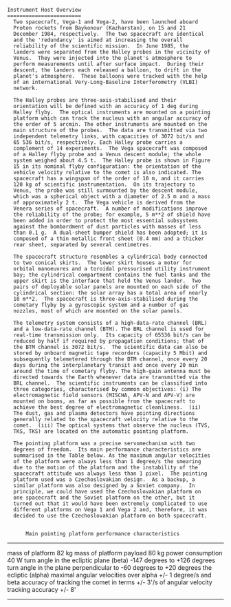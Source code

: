 
 
    Instrument Host Overview
    ========================
      Two spacecraft, Vega-1 and Vega-2, have been launched aboard
      Proton rockets from Baykonour (Kazharstan), on 15 and 21
      December 1984, respectively.  The two spacecraft are identical
      and the 'redundancy' is aimed at increasing the overall
      reliability of the scientific mission.  In June 1985, the
      landers were separated from the Halley probes in the vicinity of
      Venus.  They were injected into the planet's atmosphere to
      perform measurements until after surface impact.  During their
      descent, the landers each released a balloon, to drift in the
      planet's atmosphere.  These balloons were tracked with the help
      of an international Very-Long-Baseline Interferometry (VLBI)
      network.
 
      The Halley probes are three-axis-stabilised and their
      orientation will be defined with an accuracy of 1 deg during
      Halley flyby.  The optical instruments are mounted on a pointing
      platform which can track the nucleus with an angular accuracy of
      the order of 5 arcmin. The other instruments are mounted on the
      main structure of the probes.  The data are transmitted via two
      independent telemetry links, with capacities of 3072 bit/s and
      65 536 bit/s, respectively. Each Halley probe carries a
      complement of 14 experiments.  The Vega spacecraft was composed
      of a Halley flyby probe and a Venus descent module; the whole
      system weighed about 4.5 t.  The Halley probe is shown in Figure
      15 in its nominal flyby configuration: the orientation of the
      vehicle velocity relative to the comet is also indicated. The
      spacecraft has a wingspan of the order of 10 m, and it carries
      120 kg of scientific instrumentation.  On its trajectory to
      Venus, the probe was still surmounted by the descent module,
      which was a spherical object with a diameter of 2.5 m and a mass
      of approximately 2 t.  The Vega vehicle is derived from the
      Venera series of spacecraft.  A number of modifications improve
      the reliability of the probe; for example, 5 m**2 of shield have
      been added in order to protect the most essential subsystems
      against the bombardment of dust particles with masses of less
      than 0.1 g.  A dual-sheet bumper shield has been adopted; it is
      composed of a thin metallic front sheet (0.4 mm) and a thicker
      rear sheet, separated by several centimetres.
 
      The spacecraft structure resembles a cylindrical body connected
      to two conical skirts.  The lower skirt houses a motor for
      orbital manoeuvres and a toroidal pressurised utility instrument
      bay; the cylindrical compartment contains the fuel tanks and the
      upper skirt is the interface that held the Venus lander.  Two
      pairs of deployable solar panels are mounted on each side of the
      cylindrical section: the solar array has a total area of nearly
      10 m**2.  The spacecraft is three-axis-stabilised during the
      cometary flyby by a gyroscopic system and a number of gas
      nozzles, most of which are mounted on the solar panels.
 
      The telemetry system consists of a high-data-rate channel (BRL)
      and a low-data-rate channel (BTM). The BRL channel is used for
      real-time transmission only.  Its capacity of 65536 bit/s can be
      reduced by half if required by propagation conditions; that of
      the BTM channel is 3072 bit/s.  The scientific data can also be
      stored by onboard magnetic tape recorders (capacity 5 Mbit) and
      subsequently telemetered through the BTM channel, once every 20
      days during the interplanetary transit and once every 20 min
      around the time of cometary flyby. The high-gain antenna must be
      directed towards the Earth whenever data are transmitted via the
      BRL channel.  The scientific instruments can be classified into
      three categories, characterised by common objectives: (i) The
      electromagnetic field sensors (MISCHA, APV-N and APV-V) are
      mounted on booms, as far as possible from the spacecraft to
      achieve the best degree of electromagnetic cleanliness.  (ii)
      The dust, gas and plasma detectors have pointing directions
      generally related to the spacecraft velocity relative to the
      comet.  (iii) The optical systems that observe the nucleus (TVS,
      TKS, TKS) are located on the automatic pointing platform.
 
      The pointing platform was a precise servomechanism with two
      degrees of freedom.  Its main performance characteristics are
      summarised in the Table below. As the maximum angular velocities
      of the platform were always less than 1 degree/s the smearing
      due to the motion of the platform and the instability of the
      spacecraft attitude was always less than 1 pixel.  The pointing
      platform used was a Czechoslovakian design.  As a backup, a
      similar platform was also designed by a Soviet company.  In
      principle, we could have used the Czechoslovakian platform on
      one spacecraft and the Soviet platform on the other, but it
      turned out that it would have been extremely complicated to use
      different platforms on Vega 1 and Vega 2 and, therefore, it was
      decided to use the Czechoslovakian platform on both spacecraft.
 
 
          Main pointing platform performance characteristics
 
---------------------------------------------------------------------
mass of platform                           82 kg
mass of platform payload                   80 kg
power consumption                          40 W
turn angle in the ecliptic plane (beta)   -147 degrees to +126 degrees
turn angle in the plane perpendicular to  -60 degrees to +20 degrees
       the ecliptic (alpha)
maximal angular velocities over alpha     +/- 1 degree/s
       and beta
accuracy of tracking the comet in terms   +/- 3'/s
       of angular velocity
tracking accuracy                         +/- 8'
 
---------------------------------------------------------------------

        